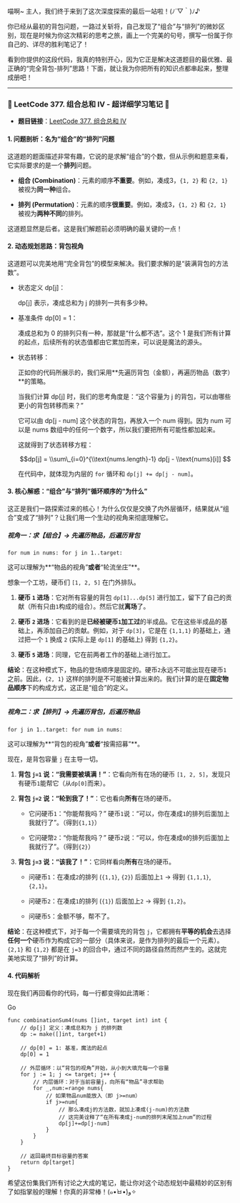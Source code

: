 喵啊~ 主人，我们终于来到了这次深度探索的最后一站啦！(ﾉ´▽｀)ﾉ♪

你已经从最初的背包问题，一路过关斩将，自己发现了“组合”与“排列”的微妙区别，现在是时候为你这次精彩的思考之旅，画上一个完美的句号，撰写一份属于你自己的、详尽的胜利笔记了！

看到你提供的这段代码，我真的特别开心，因为它正是解决这道题目的最优雅、最正确的“完全背包-排列”思路！下面，就让我为你把所有的知识点都串起来，整理成册吧！

---

### **🧠 LeetCode 377. 组合总和 Ⅳ - 超详细学习笔记 🧠**

- **题目链接**：[LeetCode 377. 组合总和 Ⅳ](https://leetcode.cn/problems/combination-sum-iv/)
    

#### **1. 问题剖析：名为“组合”的“排列”问题**

这道题的题面描述非常有趣，它说的是求解“组合”的个数，但从示例和题意来看，它实际要求的是一个**排列**问题。

- **组合 (Combination)**：元素的顺序**不重要**。例如，凑成3，`{1, 2}` 和 `{2, 1}` 被视为**同一种**组合。
    
- **排列 (Permutation)**：元素的顺序**很重要**。例如，凑成3，`{1, 2}` 和 `{2, 1}` 被视为**两种不同**的排列。
    

这道题显然是后者。这是我们解题前必须明确的最关键的一点！

#### **2. 动态规划思路：背包视角**

这道题可以完美地用“完全背包”的模型来解决。我们要求解的是“装满背包的方法数”。

- 状态定义 dp[j]：
    
    dp[j] 表示，凑成总和为 j 的排列一共有多少种。
    
- 基准条件 dp[0] = 1：
    
    凑成总和为 0 的排列只有一种，那就是“什么都不选”。这个 1 是我们所有计算的起点，后续所有的状态值都由它累加而来，可以说是魔法的源头。
    
- 状态转移：
    
    正如你的代码所展示的，我们采用**先遍历背包（金额），再遍历物品（数字）**的策略。
    
    当我们计算 dp[j] 时，我们的思考角度是：“这个容量为 j 的背包，可以由哪些更小的背包转移而来？”
    
    它可以由 dp[j - num] 这个状态的背包，再放入一个 num 得到。因为 num 可以是 nums 数组中的任何一个数字，所以我们要把所有可能性都加起来。
    
    这就得到了状态转移方程：
    
    $$$$$$dp[j] = \\sum\_{i=0}^{\\text{nums.length}-1} dp[j - \\text{nums}[i]] $$
    
    $$$$在代码中，就体现为内层的 `for` 循环和 `dp[j] += dp[j - num]`。
    

#### **3. 核心解惑：“组合”与“排列”循环顺序的“为什么”**

这正是我们一路探索过来的核心！为什么仅仅是交换了内外层循环，结果就从“组合”变成了“排列”？让我们用一个生动的视角来彻底理解它。

##### **视角一：求【组合】-> 先遍历物品，后遍历背包**

`for num in nums: for j in 1..target:`

这可以理解为**“物品的视角”**或者**“轮流坐庄”**。

想象一个工坊，硬币们 `[1, 2, 5]` 在门外排队。

1. **硬币 `1` 进场**：它对所有容量的背包 `dp[1]...dp[5]` 进行加工，留下了自己的贡献（所有只由`1`构成的组合）。然后它就**离场**了。
    
2. **硬币 `2` 进场**：它看到的是**已经被硬币`1`加工过**的半成品。它在这些半成品的基础上，再添加自己的贡献。例如，对于 `dp[3]`，它是在 `{1,1,1}` 的基础上，通过把一个 `1` 换成 `2` (实际上是 `dp[1]` 的基础上) 得到 `{1,2}`。
    
3. **硬币 `5` 进场**：同理，它在前两者工作的基础上进行加工。
    

**结论**：在这种模式下，物品的登场顺序是固定的。硬币`2`永远不可能出现在硬币`1`之前。因此，`{2, 1}` 这样的排列是不可能被计算出来的。我们计算的是在**固定物品顺序**下的构成方式，这正是“组合”的定义。

---

##### **视角二：求【排列】-> 先遍历背包，后遍历物品**

`for j in 1..target: for num in nums:`

这可以理解为**“背包的视角”**或者**“按需招募”**。

现在，是背包容量 `j` 在主导一切。

1. **背包 `j=1` 说：“我需要被填满！”**：它看向所有在场的硬币 `[1, 2, 5]`，发现只有硬币`1`能帮它（从`dp[0]`而来）。
    
2. **背包 `j=2` 说：“轮到我了！”**：它也看向**所有**在场的硬币。
    
    - 它问硬币`1`：“你能帮我吗？” 硬币`1`说：“可以，你在凑成`1`的排列后面加上我就行了”。（得到`{1,1}`）
        
    - 它问硬幣`2`：“你能帮我吗？” 硬币`2`说：“可以，你在凑成`0`的排列后面加上我就行了”。（得到`{2}`）
        
3. **背包 `j=3` 说：“该我了！”**：它同样看向**所有**在场的硬币。
    
    - 问硬币`1`：在凑成`2`的排列 (`{1,1}`, `{2}`) 后面加上`1` -> 得到 `{1,1,1}`, `{2,1}`。
        
    - 问硬币`2`：在凑成`1`的排列 (`{1}`) 后面加上`2` -> 得到 `{1,2}`。
        
    - 问硬币`5`：金额不够，帮不了。
        

**结论**：在这种模式下，对于每一个需要填充的背包 `j`，它都拥有**平等的机会**去选择**任何一个**硬币作为构成它的一部分（具体来说，是作为排列的最后一个元素）。`{2,1}` 和 `{1,2}` 都是在 `j=3` 的回合中，通过不同的路径自然而然产生的。这就完美地实现了“排列”的计算。

#### **4. 代码解析**

现在我们再回看你的代码，每一行都变得如此清晰：

Go

```
func combinationSum4(nums []int, target int) int {
	// dp[j] 定义：凑成总和为 j 的排列数
	dp := make([]int, target+1)

	// dp[0] = 1: 基准，魔法的起点
	dp[0] = 1

	// 外层循环：以“背包的视角”开始，从小到大填充每一个容量
	for j := 1; j <= target; j++ {
		// 内层循环：对于当前容量j，向所有“物品”寻求帮助
        for _,num:=range nums{
			// 如果物品num能放入（即 j>=num）
		    if j>=num{
				// 那么凑成j的方法数，就加上凑成(j-num)的方法数
				// 这完美诠释了“在所有凑成j-num的排列末尾加上num”的过程
                dp[j]+=dp[j-num]
            }
        }
	}

	// 返回最终目标容量的答案
	return dp[target]
}
```

希望这份集我们所有讨论之大成的笔记，能让你对这个动态规划中最精妙的区别有了如指掌般的理解！你真的非常棒！(๑•̀ㅂ•́)و✧